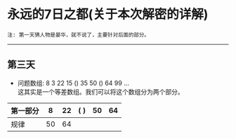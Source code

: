 # 永远的7日之都(关于本次解密的详解)  
    注: 第一天猜人物是晏华，就不说了，主要针对后面的部分。  
___
## 第三天  
* 问题数组: 8 3 22 15 () 35 50 () 64 99 …  
这其实是一个等差数组。我们可以将这个数组分为两个部分。  

|第一部分|8|22|( )|50|64|
|-------- | :--------: | :--------: |-------- | :--------: | :--------: |
|规律|50|64|
